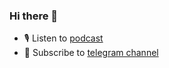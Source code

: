 ### Hi there 👋

<!--
**PakhomovAlexander/PakhomovAlexander** is a ✨ _special_ ✨ repository because its `README.md` (this file) appears on your GitHub profile.

Here are some ideas to get you started:

- 🔭 I’m currently working on ...
- 🌱 I’m currently learning ...
- 👯 I’m looking to collaborate on ...
- 🤔 I’m looking for help with ...
- 💬 Ask me about ...
- 📫 How to reach me: ...
- 😄 Pronouns: ...
- ⚡ Fun fact: ...
-->

- 🎙️ Listen to [podcast](https://pc.st/1648026802)
- 💌 Subscribe to [telegram channel](https://t.me/toxic_enterprise)
